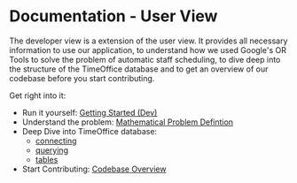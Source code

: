 # Documentation - User View
The developer view is a extension of the user view. It provides all necessary information to use our application, to understand how we used Google's OR Tools to solve the problem of automatic staff scheduling, to dive deep into the structure of the TimeOffice database and to get an overview of our codebase before you start contributing.

Get right into it:

- Run it yourself: [Getting Started (Dev)](./getting-started-dev)
- Understand the problem: [Mathematical Problem Defintion](./mathematical-problem-definition.md)
- Deep Dive into TimeOffice database:
    - [connecting](./database-overview/database-connection.md)
    - [querying](./database-overview/database-queries.md)
    - [tables](./database-overview/database-tables.md)
- Start Contributing: [Codebase Overview](./codebase-overview.md)
